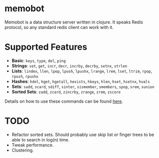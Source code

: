 memobot
=======

Memobot is a data structure server written in clojure. It speaks Redis protocol,
so any standard redis client can work with it.

Supported Features
==================  
* **Basic**: `keys`, `type`, `del`, `ping`  
* **Strings**: `set`, `get`, `incr`, `decr`, `incrby`, `decrby`, `setnx`, `strlen`  
* **Lists**: `lindex`, `llen`, `lpop`, `lpush`, `lpushx`, `lrange`, `lrem`, `lset`, `ltrim`, `rpop`, `rpush`, `rpushx`  
* **Hashes**: `hdel`, `hget`, `hgetall`, `hexists`, `hkeys`, `hlen`, `hset`, `hsetnx`, `hvals`  
* **Sets**: `sadd`, `scard`, `sdiff`, `sinter`, `sismember`, `smembers`, `spop`, `srem`, `sunion`  
* **Sorted Sets**: `zadd`, `zcard`, `zincrby`, `zrange`, `zrem`, `zscore`  

Details on how to use these commands can be found [here](http://redis.io/commands).

TODO
====

* Refactor sorted sets. Should probably use skip list or finger trees to be able to search in log(n) time.  
* Tweak performance.
* Clustering.